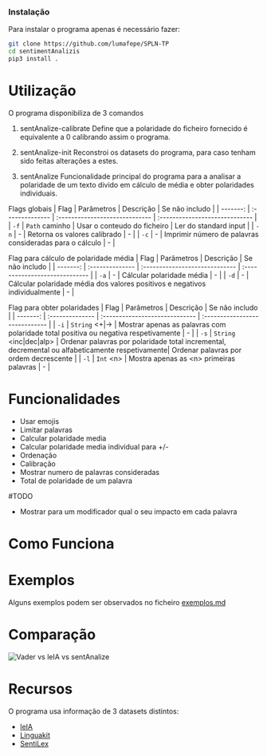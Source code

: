 ### Instalação

Para instalar o programa apenas é necessário fazer:


```bash
git clone https://github.com/lumafepe/SPLN-TP
cd sentimentAnalizis
pip3 install .
```

# Utilização

O programa disponibiliza de 3 comandos
1. sentAnalize-calibrate <ficheiro>
Define que a polaridade do ficheiro fornecido é equivalente a 0 calibrando assim o programa.

2. sentAnalize-init
Reconstroi os datasets do programa, para caso tenham sido feitas alterações a estes.

3. sentAnalize <flags>
Funcionalidade principal do programa para a analisar a polaridade de um texto divido em cálculo de média e obter polaridades individuais.

Flags globais
|   Flag | Parâmetros  | Descrição | Se não includo |
| -------: | :-------------- | :----------------------------- | :----------------------------- |
|  `-f`  | `Path` caminho | Usar o conteudo do ficheiro | Ler do standard input |
|  `-n`  | - | Retorna os valores calibrado | - |
|  `-c`  | - | Imprimir número de palavras consideradas para o cálculo | - |

Flag para cálculo de polaridade média
|   Flag | Parâmetros  | Descrição | Se não includo |
| -------: | :-------------- | :----------------------------- | :----------------------------- |
|  `-a`  | - | Cálcular polaridade média | - |
|  `-d`  | - | Cálcular polaridade média dos valores positivos e negativos individualmente | - |

Flag para obter polaridades 
|   Flag | Parâmetros  | Descrição | Se não includo |
| -------: | :-------------- | :----------------------------- | :----------------------------- |
|  `-i`  | `String` \<+\|-\> | Mostrar apenas as palavras com polaridade total positiva ou negativa respetivamente | - |
|  `-s`  | `String` \<inc\|dec\|alp\> | Ordenar palavras por polaridade total incremental, decremental ou alfabeticamente respetivamente| Ordenar palavras por ordem decrescente |
|  `-l`  | `Int` \<n\> | Mostra apenas as \<n\> primeiras palavras | - |

# Funcionalidades
- Usar emojis
- Limitar palavras
- Calcular polaridade media
- Calcular polaridade media individual para +/-
- Ordenação
- Calibração
- Mostrar numero de palavras consideradas
- Total de polaridade de um palavra

#TODO
- Mostrar para um modificador qual o seu impacto em cada palavra


# Como Funciona

# Exemplos

Alguns exemplos podem ser observados no ficheiro [exemplos.md](exemplos.md)

# Comparação

![Vader vs leIA vs sentAnalize](https://github.com/lumafepe/SPLN-TP/diferenças.png "Vader vs leIA vs sentAnalize")

# Recursos

O programa usa informação de 3 datasets distintos:
 - [leIA](https://github.com/rafjaa/LeIA)
 - [Linguakit](https://github.com/citiususc/Linguakit)
 - [SentiLex](https://github.com/esrel/SentiLex)

